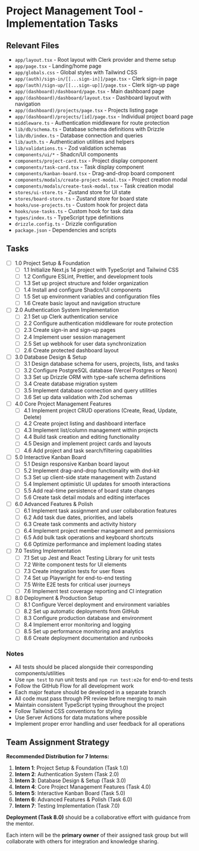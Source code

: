 # Project Management Tool - Implementation Tasks

## Relevant Files

- `app/layout.tsx` - Root layout with Clerk provider and theme setup
- `app/page.tsx` - Landing/home page
- `app/globals.css` - Global styles with Tailwind CSS
- `app/(auth)/sign-in/[[...sign-in]]/page.tsx` - Clerk sign-in page
- `app/(auth)/sign-up/[[...sign-up]]/page.tsx` - Clerk sign-up page
- `app/(dashboard)/dashboard/page.tsx` - Main dashboard page
- `app/(dashboard)/dashboard/layout.tsx` - Dashboard layout with navigation
- `app/(dashboard)/projects/page.tsx` - Projects listing page
- `app/(dashboard)/projects/[id]/page.tsx` - Individual project board page
- `middleware.ts` - Authentication middleware for route protection
- `lib/db/schema.ts` - Database schema definitions with Drizzle
- `lib/db/index.ts` - Database connection and queries
- `lib/auth.ts` - Authentication utilities and helpers
- `lib/validations.ts` - Zod validation schemas
- `components/ui/*` - Shadcn/UI components
- `components/project-card.tsx` - Project display component
- `components/task-card.tsx` - Task display component
- `components/kanban-board.tsx` - Drag-and-drop board component
- `components/modals/create-project-modal.tsx` - Project creation modal
- `components/modals/create-task-modal.tsx` - Task creation modal
- `stores/ui-store.ts` - Zustand store for UI state
- `stores/board-store.ts` - Zustand store for board state
- `hooks/use-projects.ts` - Custom hook for project data
- `hooks/use-tasks.ts` - Custom hook for task data
- `types/index.ts` - TypeScript type definitions
- `drizzle.config.ts` - Drizzle configuration
- `package.json` - Dependencies and scripts

## Tasks

- [ ] 1.0 Project Setup & Foundation
  - [ ] 1.1 Initialize Next.js 14 project with TypeScript and Tailwind CSS
  - [ ] 1.2 Configure ESLint, Prettier, and development tools
  - [ ] 1.3 Set up project structure and folder organization
  - [ ] 1.4 Install and configure Shadcn/UI components
  - [ ] 1.5 Set up environment variables and configuration files
  - [ ] 1.6 Create basic layout and navigation structure

- [ ] 2.0 Authentication System Implementation
  - [ ] 2.1 Set up Clerk authentication service
  - [ ] 2.2 Configure authentication middleware for route protection
  - [ ] 2.3 Create sign-in and sign-up pages
  - [ ] 2.4 Implement user session management
  - [ ] 2.5 Set up webhook for user data synchronization
  - [ ] 2.6 Create protected dashboard layout

- [ ] 3.0 Database Design & Setup
  - [ ] 3.1 Design database schema for users, projects, lists, and tasks
  - [ ] 3.2 Configure PostgreSQL database (Vercel Postgres or Neon)
  - [ ] 3.3 Set up Drizzle ORM with type-safe schema definitions
  - [ ] 3.4 Create database migration system
  - [ ] 3.5 Implement database connection and query utilities
  - [ ] 3.6 Set up data validation with Zod schemas

- [ ] 4.0 Core Project Management Features
  - [ ] 4.1 Implement project CRUD operations (Create, Read, Update, Delete)
  - [ ] 4.2 Create project listing and dashboard interface
  - [ ] 4.3 Implement list/column management within projects
  - [ ] 4.4 Build task creation and editing functionality
  - [ ] 4.5 Design and implement project cards and layouts
  - [ ] 4.6 Add project and task search/filtering capabilities

- [ ] 5.0 Interactive Kanban Board
  - [ ] 5.1 Design responsive Kanban board layout
  - [ ] 5.2 Implement drag-and-drop functionality with dnd-kit
  - [ ] 5.3 Set up client-side state management with Zustand
  - [ ] 5.4 Implement optimistic UI updates for smooth interactions
  - [ ] 5.5 Add real-time persistence of board state changes
  - [ ] 5.6 Create task detail modals and editing interfaces

- [ ] 6.0 Advanced Features & Polish
  - [ ] 6.1 Implement task assignment and user collaboration features
  - [ ] 6.2 Add task due dates, priorities, and labels
  - [ ] 6.3 Create task comments and activity history
  - [ ] 6.4 Implement project member management and permissions
  - [ ] 6.5 Add bulk task operations and keyboard shortcuts
  - [ ] 6.6 Optimize performance and implement loading states

- [ ] 7.0 Testing Implementation
  - [ ] 7.1 Set up Jest and React Testing Library for unit tests
  - [ ] 7.2 Write component tests for UI elements
  - [ ] 7.3 Create integration tests for user flows
  - [ ] 7.4 Set up Playwright for end-to-end testing
  - [ ] 7.5 Write E2E tests for critical user journeys
  - [ ] 7.6 Implement test coverage reporting and CI integration

- [ ] 8.0 Deployment & Production Setup
  - [ ] 8.1 Configure Vercel deployment and environment variables
  - [ ] 8.2 Set up automatic deployments from GitHub
  - [ ] 8.3 Configure production database and environment
  - [ ] 8.4 Implement error monitoring and logging
  - [ ] 8.5 Set up performance monitoring and analytics
  - [ ] 8.6 Create deployment documentation and runbooks

### Notes

- All tests should be placed alongside their corresponding components/utilities
- Use `npm test` to run unit tests and `npm run test:e2e` for end-to-end tests
- Follow the GitHub Flow for all development work
- Each major feature should be developed in a separate branch
- All code must pass through PR review before merging to main
- Maintain consistent TypeScript typing throughout the project
- Follow Tailwind CSS conventions for styling
- Use Server Actions for data mutations where possible
- Implement proper error handling and user feedback for all operations

## Team Assignment Strategy

**Recommended Distribution for 7 Interns:**

1. **Intern 1**: Project Setup & Foundation (Task 1.0)
2. **Intern 2**: Authentication System (Task 2.0)
3. **Intern 3**: Database Design & Setup (Task 3.0)
4. **Intern 4**: Core Project Management Features (Task 4.0)
5. **Intern 5**: Interactive Kanban Board (Task 5.0)
6. **Intern 6**: Advanced Features & Polish (Task 6.0)
7. **Intern 7**: Testing Implementation (Task 7.0)

**Deployment (Task 8.0)** should be a collaborative effort with guidance from the mentor.

Each intern will be the **primary owner** of their assigned task group but will collaborate with others for integration and knowledge sharing.
